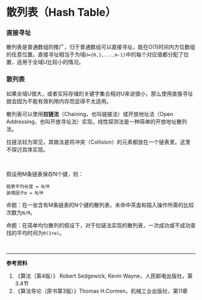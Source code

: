# 散列表（Hash Table）

### 直接寻址

散列表是普通数组的推广，归于普通数组可以直接寻址，能在O(1)时间内方位数组的任意位置。直接寻址相当于为域`U={0,1,...,m-1}`中的每个对应值都分配了位置，适用于全域U比较小的情况。

### 散列表

如果全域U很大，或者实际存储的关键字集合相对U来说很小，那么使用直接寻址就会因为不能有效利用内存而显得不太适用。

散列表可以使用**拉链法**（Chaining，也叫链接法）或开放地址法（Open Addressing，也叫开放寻址法）实现。线性探测法是一种简单的开放地址散列法。

拉链法较为常见，其做法是将冲突（Collision）的元素都放在一个链表里。这里不探讨具体实现。

<br>

假设用M条链表保存N个键，则：

```
链表平均长度 = N/M
装填因子α = N/M
```

命题：在一张含有M条链表的N个键的散列表，未命中茶盅和插入操作所需的比较次数为`N/M`。

命题：在简单均匀散列的假设下，对于拉链法实现的散列表，一次成功或不成功查找的平均时间为`Θ(1+α)`。





<br>

---

**参考资料**

1. 《算法（第4版）》 Robert Sedgewick, Kevin Wayne，人民邮电出版社，第3.4节
2. 《算法导论（原书第3版）》Thomas H.Cormen，机械工业出版社，第11章